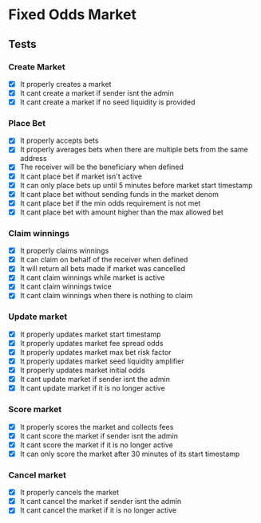 # Fixed Odds Market

## Tests

### Create Market
- [X] It properly creates a market
- [X] It cant create a market if sender isnt the admin
- [X] It cant create a market if no seed liquidity is provided

### Place Bet
- [X] It properly accepts bets
- [X] It properly averages bets when there are multiple bets from the same address
- [X] The receiver will be the beneficiary when defined
- [X] It cant place bet if market isn't active
- [X] It can only place bets up until 5 minutes before market start timestamp
- [X] It cant place bet without sending funds in the market denom
- [X] It cant place bet if the min odds requirement is not met
- [X] It cant place bet with amount higher than the max allowed bet

### Claim winnings
- [X] It properly claims winnings
- [X] It can claim on behalf of the receiver when defined
- [X] It will return all bets made if market was cancelled
- [X] It cant claim winnings while market is active
- [X] It cant claim winnings twice
- [X] It cant claim winnings when there is nothing to claim

### Update market
- [X] It properly updates market start timestamp
- [X] It properly updates market fee spread odds
- [X] It properly updates market max bet risk factor
- [X] It properly updates market seed liquidity amplifier
- [X] It properly updates market initial odds
- [X] It cant update market if sender isnt the admin
- [X] It cant update market if it is no longer active

### Score market
- [X] It properly scores the market and collects fees
- [X] It cant score the market if sender isnt the admin
- [X] It cant score the market if it is no longer active
- [X] It can only score the market after 30 minutes of its start timestamp

### Cancel market
- [X] It properly cancels the market
- [X] It cant cancel the market if sender isnt the admin
- [X] It cant cancel the market if it is no longer active
